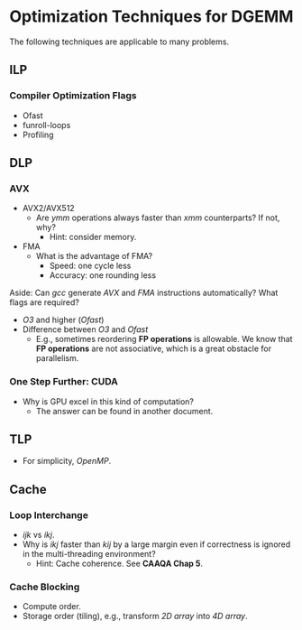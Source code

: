 # Optimization Techniques for DGEMM
The following techniques are applicable to many problems.
## ILP
### Compiler Optimization Flags
- Ofast
- funroll-loops
- Profiling

## DLP
### AVX
- AVX2/AVX512
  - Are *ymm* operations always faster than *xmm* counterparts? If not, why?
    - Hint: consider memory.
- FMA
  - What is the advantage of FMA?
    - Speed: one cycle less
    - Accuracy: one rounding less

Aside: Can *gcc* generate *AVX* and *FMA* instructions automatically? What flags are required?
- *O3* and higher (*Ofast*)
- Difference between *O3* and *Ofast*
  - E.g., sometimes reordering **FP operations** is allowable. We know that **FP operations** are not associative, which is a great obstacle for parallelism.

### One Step Further: CUDA
- Why is GPU excel in this kind of computation?
  - The answer can be found in another document.

## TLP
- For simplicity, *OpenMP*.

## Cache
### Loop Interchange
- *ijk* vs *ikj*.
- Why is *ikj* faster than *kij* by a large margin even if correctness is ignored in the multi-threading environment?
  - Hint: Cache coherence. See **CAAQA Chap 5**.
### Cache Blocking
- Compute order.
- Storage order (tiling), e.g., transform *2D array* into *4D array*.